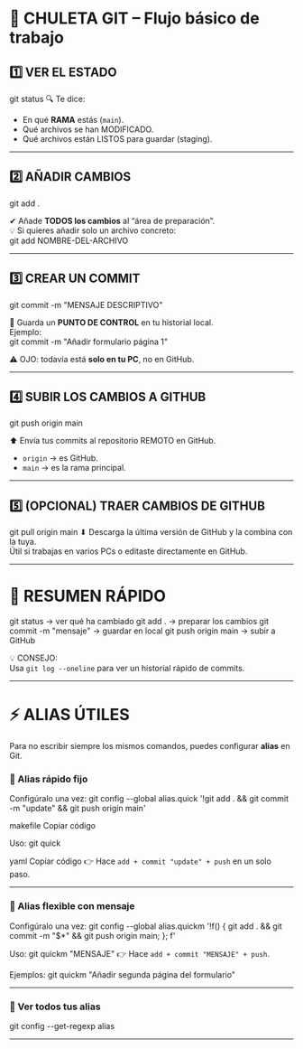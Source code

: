 # 📌 CHULETA GIT – Flujo básico de trabajo

## 1️⃣ VER EL ESTADO
git status
🔍 Te dice:
- En qué **RAMA** estás (`main`).
- Qué archivos se han MODIFICADO.
- Qué archivos están LISTOS para guardar (staging).

---

## 2️⃣ AÑADIR CAMBIOS
git add .

✔ Añade **TODOS los cambios** al “área de preparación”.  
💡 Si quieres añadir solo un archivo concreto:  
git add NOMBRE-DEL-ARCHIVO

---

## 3️⃣ CREAR UN COMMIT
git commit -m "MENSAJE DESCRIPTIVO"

📝 Guarda un **PUNTO DE CONTROL** en tu historial local.  
Ejemplo:  
git commit -m "Añadir formulario página 1"

⚠️ OJO: todavía está **solo en tu PC**, no en GitHub.

---

## 4️⃣ SUBIR LOS CAMBIOS A GITHUB
git push origin main

⬆ Envía tus commits al repositorio REMOTO en GitHub.  
- `origin` → es GitHub.  
- `main` → es la rama principal.

---

## 5️⃣ (OPCIONAL) TRAER CAMBIOS DE GITHUB
git pull origin main
⬇ Descarga la última versión de GitHub y la combina con la tuya.  
Útil si trabajas en varios PCs o editaste directamente en GitHub.

---

# 🔄 RESUMEN RÁPIDO
git status → ver qué ha cambiado
git add . → preparar los cambios
git commit -m "mensaje" → guardar en local
git push origin main → subir a GitHub

💡 CONSEJO:  
Usa `git log --oneline` para ver un historial rápido de commits.

---

# ⚡ ALIAS ÚTILES

Para no escribir siempre los mismos comandos, puedes configurar **alias** en Git.  

### 📌 Alias rápido fijo
Configúralo una vez:
git config --global alias.quick '!git add . && git commit -m "update" && git push origin main'

makefile
Copiar código

Uso:
git quick

yaml
Copiar código
👉 Hace `add + commit "update" + push` en un solo paso.

---

### 📌 Alias flexible con mensaje
Configúralo una vez:
git config --global alias.quickm '!f() { git add . && git commit -m "$*" && git push origin main; }; f'

Uso:
git quickm "MENSAJE" 
👉 Hace `add + commit "MENSAJE" + push`.

Ejemplos:
git quickm "Añadir segunda página del formulario"

---

### 📌 Ver todos tus alias
git config --get-regexp alias

---